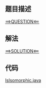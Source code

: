 ## 题目描述

[==>QUESTION<==](https://leetcode-cn.com/problems/isomorphic-strings/)

## 解法

[==>SOLUTION<==](https://leetcode-cn.com/problems/isomorphic-strings/solution/tong-gou-zi-fu-chuan-by-leetcode-solutio-s6fd/)

## 代码

[IsIsomorphic.java](https://github.com/Marshal7cc/leetcode-java/blob/master/src/hashtable/IsIsomorphic.java)


